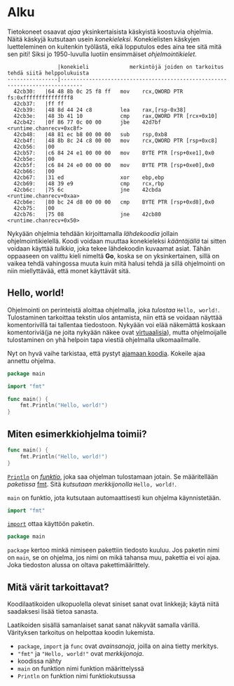 # Alku
Tietokoneet osaavat _ajaa_ yksinkertaisista käskyistä koostuvia ohjelmia. Näitä käskyjä kutsutaan usein _konekieleksi_. Konekielisten käskyjen luetteleminen on kuitenkin työlästä, eikä lopputulos edes aina tee sitä mitä sen piti! Siksi jo 1950-luvulla luotiin ensimmäiset _ohjelmointikielet_.

```
                |konekieli             merkintöjä joiden on tarkoitus tehdä siitä helppolukuista
----------------|-----------------------------------------------------------------------------
  42cb30:	|64 48 8b 0c 25 f8 ff 	mov    rcx,QWORD PTR fs:0xfffffffffffffff8
  42cb37:	|ff ff 
  42cb39:	|48 8d 44 24 c8       	lea    rax,[rsp-0x38]
  42cb3e:	|48 3b 41 10          	cmp    rax,QWORD PTR [rcx+0x10]
  42cb42:	|0f 86 77 0c 00 00    	jbe    42d7bf <runtime.chanrecv+0xc8f>
  42cb48:	|48 81 ec b8 00 00 00 	sub    rsp,0xb8
  42cb4f:	|48 8b 8c 24 c8 00 00 	mov    rcx,QWORD PTR [rsp+0xc8]
  42cb56:	|00 
  42cb57:	|c6 84 24 e1 00 00 00 	mov    BYTE PTR [rsp+0xe1],0x0
  42cb5e:	|00 
  42cb5f:	|c6 84 24 e0 00 00 00 	mov    BYTE PTR [rsp+0xe0],0x0
  42cb66:	|00 
  42cb67:	|31 ed                	xor    ebp,ebp
  42cb69:	|48 39 e9             	cmp    rcx,rbp
  42cb6c:	|75 6c                	jne    42cbda <runtime.chanrecv+0xaa>
  42cb6e:	|80 bc 24 d8 00 00 00 	cmp    BYTE PTR [rsp+0xd8],0x0
  42cb75:	|00 
  42cb76:	|75 08                	jne    42cb80 <runtime.chanrecv+0x50>
```

Nykyään ohjelmia tehdään kirjoittamalla _lähdekoodia_ jollain ohjelmointikielellä. Koodi voidaan muuttaa konekieleksi _kääntäjällä_ tai sitten voidaan käyttää _tulkkia_, joka tekee lähdekoodin kuvaamat asiat. Tähän oppaaseen on valittu kieli nimeltä __Go__, koska se on yksinkertainen, sillä on vaikea tehdä vahingossa muuta kuin mitä halusi tehdä ja sillä ohjelmointi on niin miellyttävää, että monet käyttävät sitä.

## Hello, world!
Ohjelmointi on perinteistä aloittaa ohjelmalla, joka _tulostaa_ `Hello, world!`. Tulostaminen tarkoittaa tekstin ulos antamista, niin että se voidaan näyttää komentorivillä tai tallentaa tiedostoon. Nykyään voi elää näkemättä koskaan komentoriviä(ja ne joita nykyään näkee ovat [virtuaalisia](https://en.wikipedia.org/wiki/Virtual_console)), mutta ohjelmoijalle tulostaminen on yhä helpoin tapa viestiä ohjelmalla ulkomaailmalle.

Nyt on hyvä vaihe tarkistaa, että pystyt [ajamaan koodia](setup.md). Kokeile ajaa annettu ohjelma.

```Go
package main

import "fmt"

func main() {
	fmt.Println("Hello, world!")
}

```

## Miten esimerkkiohjelma toimii?
```Go
func main() {
	fmt.Println("Hello, world!")
}
```
[`Println`](https://golang.org/pkg/fmt/#Println) on [_funktio_](funktio.md), joka saa ohjelman tulostamaan jotain. Se määritellään _paketissa_ [fmt](https://golang.org/pkg/fmt/). Sitä _kutsutaan_ _merkkijonolla_ `Hello, world!`.

`main` on funktio, jota kutsutaan automaattisesti kun ohjelma käynnistetään.

```Go
import "fmt"
```
[`import`](import.md) ottaa käyttöön paketin.

```Go
package main
```
`package` kertoo minkä nimiseen pakettiin tiedosto kuuluu. Jos paketin nimi on `main`, se on ohjelma, jos nimi on mikä tahansa muu, pakettia ei voi ajaa. Joka tiedoston alussa on oltava pakettimäärittely.

## Mitä värit tarkoittavat?
Koodilaatikoiden ulkopuolella olevat siniset sanat ovat linkkejä; käytä niitä saadaksesi lisää tietoa sanasta.

Laatikoiden sisällä samanlaiset sanat sanat näkyvät samalla värillä. Värityksen tarkoitus on helpottaa koodin lukemista.

- `package`, `import` ja `func` ovat _avainsanoja_, joilla on aina tietty merkitys.
- `"fmt"` ja `"Hello, world!"` ovat _merkkijonoja_.
- koodissa nähty
 - `main` on funktion nimi funktion määrittelyssä
 - `Println` on funktion nimi funktiokutsussa
